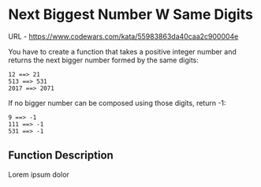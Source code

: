 # Next Biggest Number W Same Digits

URL - https://www.codewars.com/kata/55983863da40caa2c900004e

You have to create a function that takes a positive integer number and returns the next bigger number formed by the same digits:

```
12 ==> 21
513 ==> 531
2017 ==> 2071
```

If no bigger number can be composed using those digits, return -1:

```
9 ==> -1
111 ==> -1
531 ==> -1
```

## Function Description

Lorem ipsum dolor
